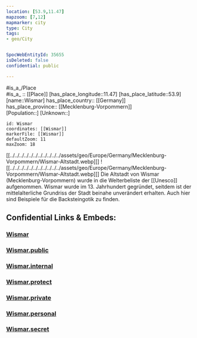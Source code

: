 ```yaml
---
location: [53.9,11.47] 
mapzoom: [7,12] 
mapmarker: city 
type: City
tags:
- geo/City


SpocWebEntityId: 35655
isDeleted: false
confidential: public

---
```


#is_a_/Place  
#is_a_ :: [[Place]] 
[has_place_longitude::11.47] 
[has_place_latitude::53.9] 
[name::Wismar] 
has_place_country:: [[Germany]]  
has_place_province:: [[Mecklenburg-Vorpommern]]  
[Population::] 
[Unknown::] 


```leaflet
id: Wismar
coordinates: [[Wismar]] 
markerFile: [[Wismar]] 
defaultZoom: 11 
maxZoom: 18
```


[[../../../../../../../../../../../assets/geo/Europe/Germany/Mecklenburg-Vorpommern/Wismar-Altstadt.webp]]] ![[../../../../../../../../../../../assets/geo/Europe/Germany/Mecklenburg-Vorpommern/Wismar-Altstadt.webp]]] 
Die Altstadt von Wismar (Mecklenburg-Vorpommern) wurde in die Welterbeliste der [[Unesco]] aufgenommen. 
Wismar wurde im 13. Jahrhundert gegründet, seitdem ist der mittelalterliche Grundriss der Stadt beinahe unverändert erhalten. 
Auch hier sind Beispiele für die Backsteingotik zu finden.


## Confidential Links & Embeds: 

### [Wismar](/_Standards/Earth/Continent/Europe/Europe~Central/Germany/Germany~East/Mecklenburg-Vorpommern/counties~MV/Nordwest-Mecklenburg/cities~NW-Mecklenburg/Wismar.md) 

### [Wismar.public](/_public/Earth/Continent/Europe/Europe~Central/Germany/Germany~East/Mecklenburg-Vorpommern/counties~MV/Nordwest-Mecklenburg/cities~NW-Mecklenburg/Wismar.public.md) 

### [Wismar.internal](/_internal/Earth/Continent/Europe/Europe~Central/Germany/Germany~East/Mecklenburg-Vorpommern/counties~MV/Nordwest-Mecklenburg/cities~NW-Mecklenburg/Wismar.internal.md) 

### [Wismar.protect](/_protect/Earth/Continent/Europe/Europe~Central/Germany/Germany~East/Mecklenburg-Vorpommern/counties~MV/Nordwest-Mecklenburg/cities~NW-Mecklenburg/Wismar.protect.md) 

### [Wismar.private](/_private/Earth/Continent/Europe/Europe~Central/Germany/Germany~East/Mecklenburg-Vorpommern/counties~MV/Nordwest-Mecklenburg/cities~NW-Mecklenburg/Wismar.private.md) 

### [Wismar.personal](/_personal/Earth/Continent/Europe/Europe~Central/Germany/Germany~East/Mecklenburg-Vorpommern/counties~MV/Nordwest-Mecklenburg/cities~NW-Mecklenburg/Wismar.personal.md) 

### [Wismar.secret](/_secret/Earth/Continent/Europe/Europe~Central/Germany/Germany~East/Mecklenburg-Vorpommern/counties~MV/Nordwest-Mecklenburg/cities~NW-Mecklenburg/Wismar.secret.md)

